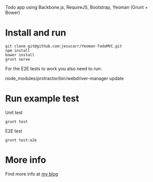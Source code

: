 Todo app using Backbone.js, RequireJS, Bootstrap, Yeoman (Grunt + Bower)

# Install and run #

	git clone git@github.com:jesucarr/Yeoman-TodoMVC.git
	npm install
	bower install
	grunt serve

For the E2E tests to work you also need to run:
  
  node_modules/protractor/bin/webdriver-manager update

# Run example test #
Unit test

    grunt test

E2E test

    grunt test:e2e

# More info #

Find more info at [my blog](http://www.frontendmatters.com/todo-app-using-angularjs-bootstrap-yeoman-grunt-bower/)